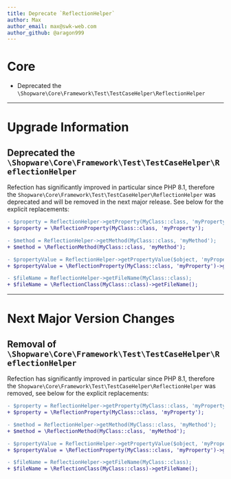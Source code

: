 ```yaml
---
title: Deprecate `ReflectionHelper`
author: Max
author_email: max@swk-web.com
author_github: @aragon999
---
```

# Core

* Deprecated the `\Shopware\Core\Framework\Test\TestCaseHelper\ReflectionHelper`

___

# Upgrade Information

## Deprecated the `\Shopware\Core\Framework\Test\TestCaseHelper\ReflectionHelper`

Refection has significantly improved in particular since PHP 8.1, therefore the `Shopware\Core\Framework\Test\TestCaseHelper\ReflectionHelper` was deprecated and will be removed in the next major release. See below for the explicit replacements:

```diff
- $property = ReflectionHelper->getProperty(MyClass::class, 'myProperty');
+ $property = \ReflectionProperty(MyClass::class, 'myProperty');
```

```diff
- $method = ReflectionHelper->getMethod(MyClass::class, 'myMethod');
+ $method = \ReflectionMethod(MyClass::class, 'myMethod');
```

```diff
- $propertyValue = ReflectionHelper->getPropertyValue($object, 'myProperty');
+ $propertyValue = \ReflectionProperty(MyClass::class, 'myProperty')->getValue($object);
```

```diff
- $fileName = ReflectionHelper->getFileName(MyClass::class);
+ $fileName = \ReflectionClass(MyClass::class)->getFileName();
```

___

# Next Major Version Changes

## Removal of `\Shopware\Core\Framework\Test\TestCaseHelper\ReflectionHelper`

Refection has significantly improved in particular since PHP 8.1, therefore the `Shopware\Core\Framework\Test\TestCaseHelper\ReflectionHelper` was removed, see below for the explicit replacements:

```diff
- $property = ReflectionHelper->getProperty(MyClass::class, 'myProperty');
+ $property = \ReflectionProperty(MyClass::class, 'myProperty');
```

```diff
- $method = ReflectionHelper->getMethod(MyClass::class, 'myMethod');
+ $method = \ReflectionMethod(MyClass::class, 'myMethod');
```

```diff
- $propertyValue = ReflectionHelper->getPropertyValue($object, 'myProperty');
+ $propertyValue = \ReflectionProperty(MyClass::class, 'myProperty')->getValue($object);
```

```diff
- $fileName = ReflectionHelper->getFileName(MyClass::class);
+ $fileName = \ReflectionClass(MyClass::class)->getFileName();
```
